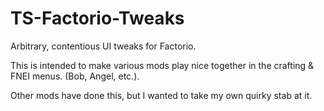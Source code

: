 # TS-Factorio-Tweaks
Arbitrary, contentious UI tweaks for Factorio.

This is intended to make various mods play nice together in the crafting & FNEI menus.  (Bob, Angel, etc.).  

Other mods have done this, but I wanted to take my own quirky stab at it.